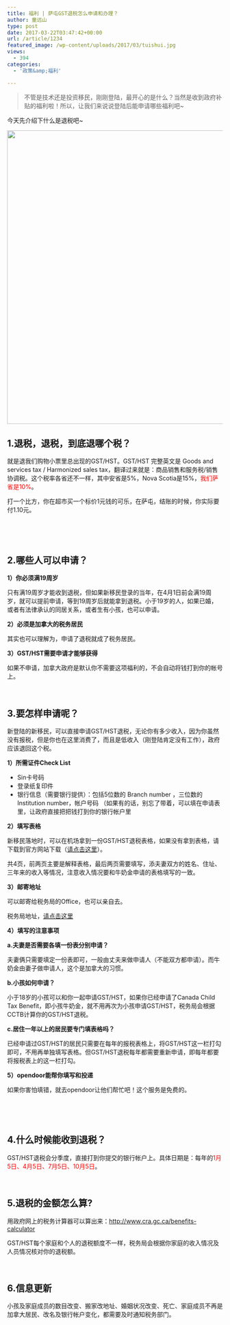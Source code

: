 ```yaml
---
title: 福利 | 萨屯GST退税怎么申请和办理？
author: 童远山
type: post
date: 2017-03-22T03:47:42+00:00
url: /article/1234
featured_image: /wp-content/uploads/2017/03/tuishui.jpg
views:
  - 394
categories:
  - '政策&amp;福利'

---
```

> 不管是技术还是投资移民，刚刚登陆，最开心的是什么？当然是收到政府补贴的福利啦！所以，让我们来说说登陆后能申请哪些福利吧~

今天先介绍下什么是退税吧~

<img decoding="async" loading="lazy" class="alignleft size-full wp-image-1238" src="http://52sask.com/wp-content/uploads/2017/03/tuishui.jpg" alt="" width="1024" height="686" srcset="http://192.168.2.100:800/wp-content/uploads/2017/03/tuishui.jpg 1024w, http://192.168.2.100:800/wp-content/uploads/2017/03/tuishui-300x201.jpg 300w" sizes="(max-width: 1024px) 100vw, 1024px" /> 

## 1.退税，退税，到底退哪个税？

就是退我们购物小票里总出现的GST/HST。GST/HST 完整英文是 Goods and services tax / Harmonized sales tax，翻译过来就是：商品销售和服务税/销售协调税。这个税率各省还不一样，其中安省是5%，Nova Scotia是15%，<span style="color: #ff0000;">我们萨省是10%</span>。

打一个比方，你在超市买一个标价1元钱的可乐，在萨屯，结账的时候，你实际要付1.10元。

&nbsp;

&nbsp;

## 2.哪些人可以申请？

**1）你必须满19周岁**

只有满19周岁才能收到退税，但如果新移民登录的当年，在4月1日前会满19周岁，就可以提前申请，等到19周岁后就能拿到退税。小于19岁的人，如果已婚，或者有法律承认的同居关系，或者生有小孩，也可以申请。

**2）必须是加拿大的税务居民**

其实也可以理解为，申请了退税就成了税务居民。

**3）GST/HST需要申请才能够获得**

如果不申请，加拿大政府是默认你不需要这项福利的，不会自动将钱打到你的帐号上。

&nbsp;

## **3.要怎样申请呢？**

新登陆的新移民，可以直接申请GST/HST退税，无论你有多少收入，因为你虽然没有报税，但是你也在这里消费了，而且是低收入（刚登陆肯定没有工作），政府应该退回这个税。

**1）所需证件Check List**

  * Sin卡号码
  * 登录纸复印件
  * 银行信息（需要银行提供）：包括5位数的 Branch number ，三位数的 Institution number，帐户号码 （如果有的话，别忘了带着，可以填在申请表里，让政府直接把把钱打到你的银行帐户里

**2）填写表格**

新移民落地时，可以在机场拿到一份GST/HST退税表格，如果没有拿到表格，请下载到官方网站下载（<a href="http://www.cra-arc.gc.ca/E/pbg/gf/rc151/" target="_blank">请点击这里</a>）。

共4页，前两页主要是解释表格，最后两页需要填写，添夫妻双方的姓名、住址、三年来的收入等情况，注意收入情况要和牛奶金申请的表格填写的一致。

**3）邮寄地址**

可以邮寄给税务局的Office，也可以亲自去。

税务局地址，[请点击这里][1]

**4）填写的注意事项**

**a.夫妻是否需要各填一份表分别申请？**

夫妻俩只需要填定一份表即可，一般由丈夫来做申请人（不能双方都申请）。而牛奶金由妻子做申请人，这个是加拿大的习惯。

**b.小孩如何申请？**

小于18岁的小孩可以和你一起申请GST/HST，如果你已经申请了Canada Child Tax Benefit，即小孩牛奶金，就不用再次为小孩申请GST/HST，税务局会根据CCTB计算你的GST/HST退税。

**c.居住一年以上的居民要专门填表格吗？**

已经申请过GST/HST的居民只需要在每年的报税表格上，将GST/HST这一栏打勾即可，不用再单独填写表格。但GST/HST退税每年都需要重新申请，即每年都要将报税表上的这一栏打勾。

**5）opendoor能帮你填写和投递**

如果你害怕填错，就去opendoor让他们帮忙吧！这个服务是免费的。

&nbsp;

&nbsp;

## **4.什么时候能收到退税？**

GST/HST退税会分季度，直接打到你提交的银行帐户上。具体日期是：每年的<span style="color: #ff0000;">1月5日、4月5日、7月5日、10月5日</span>。

&nbsp;

## **5.退税的金额怎么算?**

用政府网上的税务计算器可以算出来：<http://www.cra.gc.ca/benefits-calculator>

GST/HST每个家庭和个人的退税额度不一样，税务局会根据你家庭的收入情况及人员情况核对你的退税额。

&nbsp;

## **6.信息更新**

小孩及家庭成员的数目改变、搬家改地址、婚姻状况改变、死亡、家庭成员不再是加拿大居民、改名及银行帐户变化，都需要及时通知税务部门。

 [1]: http://settlement.org/sys/link_redirect.asp？link=http://www.cra-arc.gc.ca/cntct/prv/on-eng.html